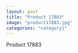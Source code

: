 ```yaml
---
layout: post
title: "Product 17883"
image: "product17883.jpg"
categories: "category1"
---
```

Product 17883

